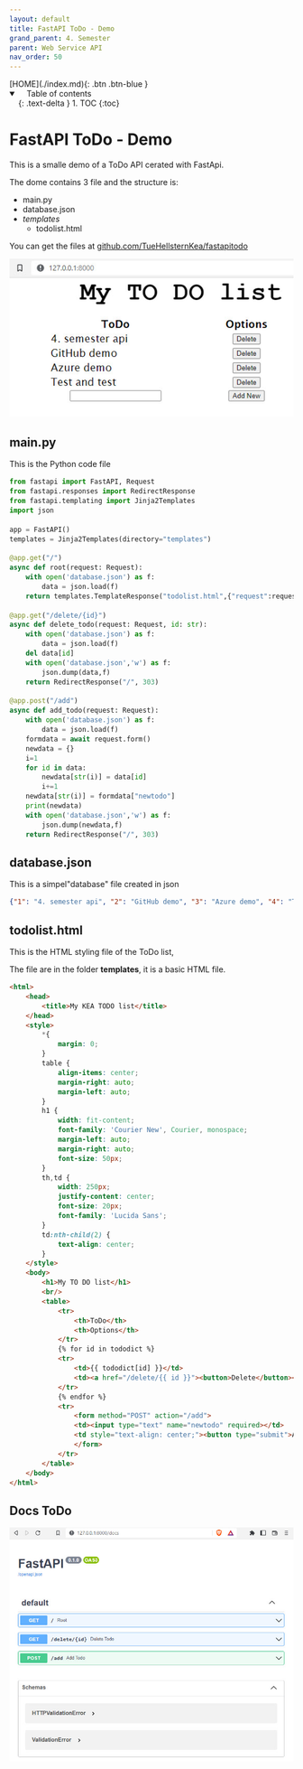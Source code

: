 ```yaml
---
layout: default
title: FastAPI ToDo - Demo
grand_parent: 4. Semester
parent: Web Service API
nav_order: 50
---
```


<span class="fs-1">
[HOME](./index.md){: .btn .btn-blue }
</span>

<details open markdown="block">
  <summary>
    Table of contents
  </summary>
  {: .text-delta }
1. TOC
{:toc}
</details>

# FastAPI ToDo - Demo
This is a smalle demo of a ToDo API cerated with FastApi.

The dome contains 3 file and the structure is:

- main.py
- database.json
- *templates*
    - todolist.html

You can get the files at [github.com/TueHellsternKea/fastapitodo](https://github.com/TueHellsternKea/fastapitodo)

![](./_image/fastapitodo.jpg)

## main.py
This is the Python code file

```python
from fastapi import FastAPI, Request
from fastapi.responses import RedirectResponse
from fastapi.templating import Jinja2Templates
import json

app = FastAPI()
templates = Jinja2Templates(directory="templates")

@app.get("/")
async def root(request: Request):
    with open('database.json') as f:
        data = json.load(f)
    return templates.TemplateResponse("todolist.html",{"request":request,"tododict":data})

@app.get("/delete/{id}")
async def delete_todo(request: Request, id: str):
    with open('database.json') as f:
        data = json.load(f)
    del data[id]
    with open('database.json','w') as f:
        json.dump(data,f)
    return RedirectResponse("/", 303)

@app.post("/add")
async def add_todo(request: Request):
    with open('database.json') as f:
        data = json.load(f)
    formdata = await request.form()
    newdata = {}
    i=1
    for id in data:
        newdata[str(i)] = data[id]
        i+=1
    newdata[str(i)] = formdata["newtodo"]
    print(newdata)
    with open('database.json','w') as f:
        json.dump(newdata,f)
    return RedirectResponse("/", 303)
```

## database.json
This is a simpel"database" file created in json

```json
{"1": "4. semester api", "2": "GitHub demo", "3": "Azure demo", "4": "Test and test"}
```

## todolist.html
This is the HTML styling file of the ToDo list,

The file are in the folder **templates**, it is a basic HTML file.

```html
<html>
    <head>
        <title>My KEA TODO list</title>
    </head>
    <style>
        *{
            margin: 0;
        }
        table {
            align-items: center;
            margin-right: auto;
            margin-left: auto;
        }
        h1 {
            width: fit-content;
            font-family: 'Courier New', Courier, monospace;
            margin-left: auto;
            margin-right: auto;
            font-size: 50px;
        }
        th,td {
            width: 250px;
            justify-content: center;
            font-size: 20px;
            font-family: 'Lucida Sans';
        }
        td:nth-child(2) {
            text-align: center;
        }
    </style>
    <body>
        <h1>My TO DO list</h1>
        <br/>
        <table>
            <tr>
                <th>ToDo</th>
                <th>Options</th>
            </tr>
            {% for id in tododict %}
            <tr>
                <td>{{ tododict[id] }}</td>
                <td><a href="/delete/{{ id }}"><button>Delete</button></a></td>
            </tr>
            {% endfor %}
            <tr>
                <form method="POST" action="/add">
                <td><input type="text" name="newtodo" required></td>
                <td style="text-align: center;"><button type="submit">Add New</button></td>
                </form>
            </tr>
        </table>
    </body>
</html>
```

## Docs ToDo
![](./_image/tododocs.jpg)
